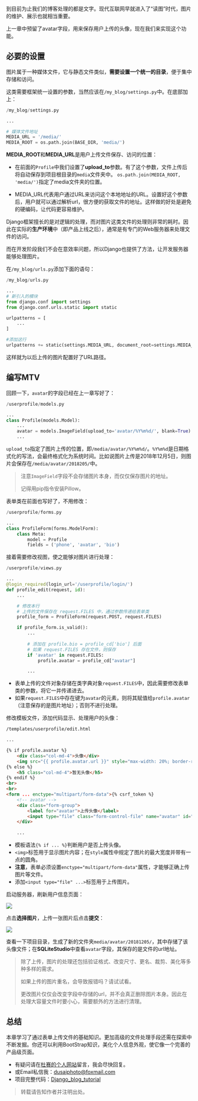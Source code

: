 到目前为止我们的博客处理的都是文字。现代互联网早就进入了“读图”时代，图片的维护、展示也就相当重要。

上一章中预留了avatar字段，用来保存用户上传的头像，现在我们来实现这个功能。

## 必要的设置

图片属于一种媒体文件，它与静态文件类似，**需要设置一个统一的目录**，便于集中存储和访问。

这类需要框架统一设置的参数，当然应该在`/my_blog/settings.py`中。在底部加上：

```python
/my_blog/settings.py

...

# 媒体文件地址
MEDIA_URL = '/media/'
MEDIA_ROOT = os.path.join(BASE_DIR, 'media/')
```

**MEDIA_ROOT**和**MEDIA_URL**是用户上传文件保存、访问的位置：

- 在前面的`Profile`中我们设置了**upload_to**参数。有了这个参数，文件上传后将自动保存到项目根目录的`media`文件夹中。 `os.path.join(MEDIA_ROOT, 'media/')`指定了media文件夹的位置。

- MEDIA_URL代表用户通过URL来访问这个本地地址的URL。设置好这个参数后，用户就可以通过解析url，很方便的获取文件的地址。这样做的好处是避免的硬编码，让代码更容易维护。

Django框架擅长的是对逻辑的处理，而对图片这类文件的处理则非常的耗时。因此在实际的**生产环境**中（即产品上线之后），通常是有专门的Web服务器来处理文件的访问。

而在开发阶段我们不会在意效率问题，所以Django也提供了方法，让开发服务器能够处理图片。

在`/my_blog/urls.py`添加下面的语句：

```python
/my_blog/urls.py

...
# 新引入的模块
from django.conf import settings
from django.conf.urls.static import static

urlpatterns = [
    ...
]

#添加这行
urlpatterns += static(settings.MEDIA_URL, document_root=settings.MEDIA_ROOT)
```

这样就为以后上传的图片配置好了URL路径。

## 编写MTV

回顾一下，`avatar`的字段已经在上一章写好了：

```python
/userprofile/models.py

...
class Profile(models.Model):
    ...
    avatar = models.ImageField(upload_to='avatar/%Y%m%d/', blank=True)
    ...
```

`upload_to`指定了图片上传的位置，即`/media/avatar/%Y%m%d/`。`%Y%m%d`是日期格式化的写法，会最终格式化为系统时间。比如说图片上传是2018年12月5日，则图片会保存在`/media/avatar/2018205/`中。

> 注意`ImageField`字段不会存储图片本身，而仅仅保存图片的地址。
>
> 记得用pip指令安装Pillow。

表单类在前面也写好了，不用修改：

```python
/userprofile/forms.py

...
class ProfileForm(forms.ModelForm):
    class Meta:
        model = Profile
        fields = ('phone', 'avatar', 'bio')
```

接着需要修改视图，使之能够对图片进行处理：

```python
/userprofile/views.py

...
@login_required(login_url='/userprofile/login/')
def profile_edit(request, id):
    ...

    # 修改本行
    # 上传的文件保存在 request.FILES 中，通过参数传递给表单类
    profile_form = ProfileForm(request.POST, request.FILES)

    if profile_form.is_valid():
        ...
        
        # 添加在 profile.bio = profile_cd['bio'] 后面
        # 如果 request.FILES 存在文件，则保存
        if 'avatar' in request.FILES:
            profile.avatar = profile_cd["avatar"]

        ...
```

- 表单上传的文件对象存储在类字典对象`request.FILES`中，因此需要修改表单类的参数，将它一并传递进去。
- 如果`request.FILES`中存在键为`avatar`的元素，则将其赋值给`profile.avatar`（注意保存的是图片地址）；否则不进行处理。

修改模板文件，添加代码显示、处理用户的头像：

```html
/templates/userprofile/edit.html

...

{% if profile.avatar %}
    <div class="col-md-4">头像</div>
    <img src="{{ profile.avatar.url }}" style="max-width: 20%; border-radius: 15%;" class="col-md-4">
{% else %}
    <h5 class="col-md-4">暂无头像</h5>
{% endif %}
<br>
<br>
<form ... enctype="multipart/form-data">{% csrf_token %}
    <!-- avatar -->
    <div class="form-group">
        <label for="avatar">上传头像</label>
        <input type="file" class="form-control-file" name="avatar" id="avatar">
    </div>
    
    ...
```

- 模板语法`{% if ... %}`判断用户是否上传头像。
- `<img>`标签用于显示图片内容；在`style`属性中规定了图片的最大宽度并带有一点的圆角。
- **注意**，表单必须设置`enctype="multipart/form-data"`属性，才能够正确上传图片等文件。
- 添加`<input type="file" ...>`标签用于上传图片。

启动服务器，刷新用户信息页面：

![](https://blog.dusaiphoto.com/dusainet-7000K/t18-1.jpg)

点击**选择图片**，上传一张图片后点击**提交**：

![](https://blog.dusaiphoto.com/dusainet-7000K/t18-2.jpg)

查看一下项目目录，生成了新的文件夹`media/avatar/20181205/`，其中存储了该头像文件；在**SQLiteStudio**中查看`avatar`字段，其保存的是文件的url地址。

> 除了上传，图片的处理还包括验证格式、改变尺寸、更名、裁剪、美化等多种多样的需求。
>
> 如果上传的图片重名，会导致报错吗？请试试看。
>
> 更改图片仅仅会改变字段中存储的url，并不会真正删除图片本身。因此在处理大容量文件时要小心，需要额外的方法进行清理。

## 总结

本章学习了通过表单上传文件的基础知识。更加高级的文件处理手段还需在探索中不断发掘。你还可以利用BootStrap知识，美化个人信息外观，使它像一个完善的产品级页面。

- 有疑问请在[杜赛的个人网站](http://www.dusaiphoto.com)留言，我会尽快回复。
- 或Email私信我：dusaiphoto@foxmail.com
- 项目完整代码：[Django_blog_tutorial](https://github.com/stacklens/django_blog_tutorial)

> 转载请告知作者并注明出处。